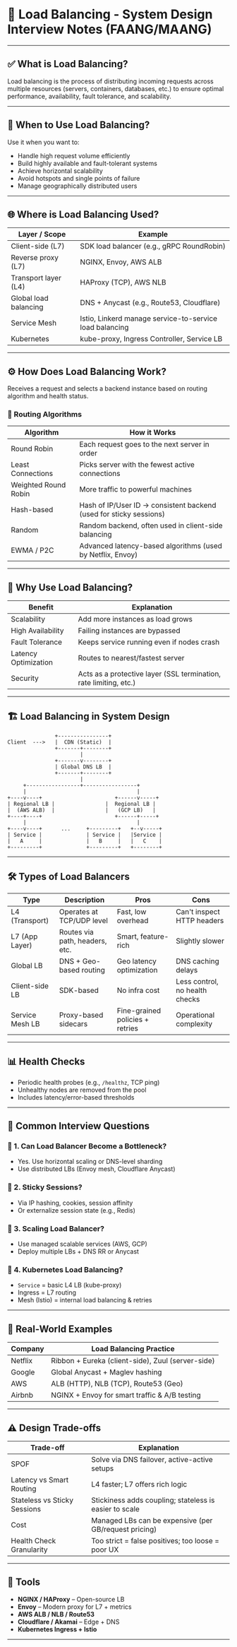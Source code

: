
# 🧠 Load Balancing - System Design Interview Notes (FAANG/MAANG)

---

## ✅ What is Load Balancing?

Load balancing is the process of distributing incoming requests across multiple resources (servers, containers, databases, etc.) to ensure optimal performance, availability, fault tolerance, and scalability.

---

## 📌 When to Use Load Balancing?

Use it when you want to:
- Handle high request volume efficiently
- Build highly available and fault-tolerant systems
- Achieve horizontal scalability
- Avoid hotspots and single points of failure
- Manage geographically distributed users

---

## 🌐 Where is Load Balancing Used?

| Layer / Scope             | Example                                                                 |
|---------------------------|-------------------------------------------------------------------------|
| Client-side (L7)          | SDK load balancer (e.g., gRPC RoundRobin)                              |
| Reverse proxy (L7)        | NGINX, Envoy, AWS ALB                                                   |
| Transport layer (L4)      | HAProxy (TCP), AWS NLB                                                  |
| Global load balancing     | DNS + Anycast (e.g., Route53, Cloudflare)                              |
| Service Mesh              | Istio, Linkerd manage service-to-service load balancing                |
| Kubernetes                | kube-proxy, Ingress Controller, Service LB                             |

---

## ⚙️ How Does Load Balancing Work?

Receives a request and selects a backend instance based on routing algorithm and health status.

### 🚥 Routing Algorithms

| Algorithm               | How it Works                                                             |
|-------------------------|--------------------------------------------------------------------------|
| Round Robin             | Each request goes to the next server in order                           |
| Least Connections       | Picks server with the fewest active connections                         |
| Weighted Round Robin    | More traffic to powerful machines                                       |
| Hash-based              | Hash of IP/User ID → consistent backend (used for sticky sessions)      |
| Random                  | Random backend, often used in client-side balancing                     |
| EWMA / P2C              | Advanced latency-based algorithms (used by Netflix, Envoy)              |

---

## 🎯 Why Use Load Balancing?

| Benefit                 | Explanation                                                              |
|-------------------------|---------------------------------------------------------------------------|
| Scalability             | Add more instances as load grows                                         |
| High Availability       | Failing instances are bypassed                                           |
| Fault Tolerance         | Keeps service running even if nodes crash                                |
| Latency Optimization    | Routes to nearest/fastest server                                         |
| Security                | Acts as a protective layer (SSL termination, rate limiting, etc.)        |

---

## 🏗️ Load Balancing in System Design

```
               +----------------+
Client  --->   |  CDN (Static)  |
               +-------+--------+
                       |
               +-------v--------+
               | Global DNS LB  |
               +-------+--------+
                       |
     +-----------------+-----------------+
     |                                   |
+----v----+                       +------v-----+
| Regional LB |                |  Regional LB |
|  (AWS ALB)  |                |   (GCP LB)   |
+----+----+                       +------+-----+
     |                                   |
+----v----+      ...     +---------+   +--v-----+
| Service |              | Service |   |Service |
|   A     |              |   B     |   |   C    |
+---------+              +---------+   +--------+
```

---

## 🛠️ Types of Load Balancers

| Type             | Description                       | Pros                                   | Cons                          |
|------------------|-----------------------------------|----------------------------------------|-------------------------------|
| L4 (Transport)    | Operates at TCP/UDP level         | Fast, low overhead                     | Can't inspect HTTP headers    |
| L7 (App Layer)    | Routes via path, headers, etc.    | Smart, feature-rich                    | Slightly slower               |
| Global LB         | DNS + Geo-based routing           | Geo latency optimization               | DNS caching delays            |
| Client-side LB    | SDK-based                         | No infra cost                          | Less control, no health checks|
| Service Mesh LB   | Proxy-based sidecars              | Fine-grained policies + retries        | Operational complexity        |

---

## 📊 Health Checks

- Periodic health probes (e.g., `/healthz`, TCP ping)
- Unhealthy nodes are removed from the pool
- Includes latency/error-based thresholds

---

## 🧠 Common Interview Questions

### 🔸 1. Can Load Balancer Become a Bottleneck?
- Yes. Use horizontal scaling or DNS-level sharding
- Use distributed LBs (Envoy mesh, Cloudflare Anycast)

### 🔸 2. Sticky Sessions?
- Via IP hashing, cookies, session affinity
- Or externalize session state (e.g., Redis)

### 🔸 3. Scaling Load Balancer?
- Use managed scalable services (AWS, GCP)
- Deploy multiple LBs + DNS RR or Anycast

### 🔸 4. Kubernetes Load Balancing?
- `Service` = basic L4 LB (kube-proxy)
- Ingress = L7 routing
- Mesh (Istio) = internal load balancing & retries

---

## 🧪 Real-World Examples

| Company     | Load Balancing Practice                                                  |
|-------------|---------------------------------------------------------------------------|
| Netflix     | Ribbon + Eureka (client-side), Zuul (server-side)                        |
| Google      | Global Anycast + Maglev hashing                                          |
| AWS         | ALB (HTTP), NLB (TCP), Route53 (Geo)                                     |
| Airbnb      | NGINX + Envoy for smart traffic & A/B testing                            |

---

## ⚠️ Design Trade-offs

| Trade-off                     | Explanation                                                             |
|-------------------------------|-------------------------------------------------------------------------|
| SPOF                          | Solve via DNS failover, active-active setups                            |
| Latency vs Smart Routing      | L4 faster; L7 offers rich logic                                         |
| Stateless vs Sticky Sessions | Stickiness adds coupling; stateless is easier to scale                  |
| Cost                          | Managed LBs can be expensive (per GB/request pricing)                   |
| Health Check Granularity      | Too strict = false positives; too loose = poor UX                      |

---

## 🧰 Tools

- **NGINX / HAProxy** – Open-source LB
- **Envoy** – Modern proxy for L7 + metrics
- **AWS ALB / NLB / Route53**
- **Cloudflare / Akamai** – Edge + DNS
- **Kubernetes Ingress + Istio**

---

